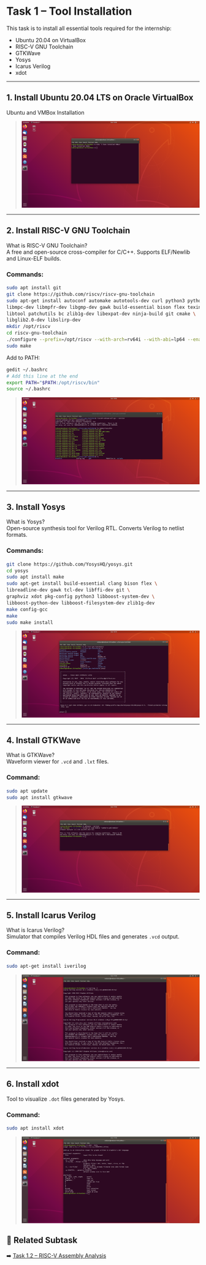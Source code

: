 # Task 1 – Tool Installation

This task is to install all essential tools required for the internship:
- Ubuntu 20.04 on VirtualBox
- RISC-V GNU Toolchain
- GTKWave
- Yosys
- Icarus Verilog
- xdot

---

## 1. Install Ubuntu 20.04 LTS on Oracle VirtualBox

Ubuntu and VMBox Installation

> ![Ubuntu Installed](ubuntu_installed.png)

---

## 2. Install RISC-V GNU Toolchain

What is RISC-V GNU Toolchain?  
A free and open-source cross-compiler for C/C++. Supports ELF/Newlib and Linux-ELF builds.

### Commands:

```bash
sudo apt install git  
git clone https://github.com/riscv/riscv-gnu-toolchain
sudo apt-get install autoconf automake autotools-dev curl python3 python3-pip \
libmpc-dev libmpfr-dev libgmp-dev gawk build-essential bison flex texinfo gperf \
libtool patchutils bc zlib1g-dev libexpat-dev ninja-build git cmake \
libglib2.0-dev libslirp-dev
mkdir /opt/riscv
cd riscv-gnu-toolchain
./configure --prefix=/opt/riscv --with-arch=rv64i --with-abi=lp64 --enable-multilib
sudo make
```

Add to PATH:

```bash
gedit ~/.bashrc
# Add this line at the end
export PATH="$PATH:/opt/riscv/bin"
source ~/.bashrc
```

> ![RISC-V Toolchain](riscv_toolchain.png)

---

## 3. Install Yosys

What is Yosys?  
Open-source synthesis tool for Verilog RTL. Converts Verilog to netlist formats.

### Commands:

```bash
git clone https://github.com/YosysHQ/yosys.git
cd yosys
sudo apt install make
sudo apt-get install build-essential clang bison flex \
libreadline-dev gawk tcl-dev libffi-dev git \
graphviz xdot pkg-config python3 libboost-system-dev \
libboost-python-dev libboost-filesystem-dev zlib1g-dev
make config-gcc
make
sudo make install
```

> ![Yosys Installed](yosys.png)

---

## 4. Install GTKWave

What is GTKWave?  
Waveform viewer for `.vcd` and `.lxt` files.

### Command:

```bash
sudo apt update
sudo apt install gtkwave
```

> ![GTKWave Installed](gtkwave.png)

---

## 5. Install Icarus Verilog

What is Icarus Verilog?  
Simulator that compiles Verilog HDL files and generates `.vcd` output.

### Command:

```bash
sudo apt-get install iverilog
```

> ![Icarus Verilog Installed](iverilog.png)

---

## 6. Install xdot

Tool to visualize `.dot` files generated by Yosys.

### Command:

```bash
sudo apt install xdot
```

> ![xdot Installed](xdot.png)

## 🔗 Related Subtask

➡️ [Task 1.2 – RISC-V Assembly Analysis](Task1.2/README.md)





